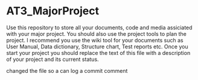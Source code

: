 # AT3_MajorProject

Use this repository to store all your documents, code and media assiciated with your major project.
You should also use the project tools to plan the project.
I recommend you use the wiki tool for your documents such as User Manual, Data dictionary, Structure chart, Test reports etc.
Once you start your project you should replace the text of this file with a description of your project and its current status.

changed the file so a can log a commit comment
